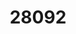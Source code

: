 ---
title: '28092'
categories:
  - PMA2
description: >-
  Analyse the effect of significant life events at different life stages on personal financial income
pdf: 'https://www.nzqa.govt.nz/nqfdocs/units/pdf/28092.pdf'
level: '2'
credits: '3'
assessment: Internal
---